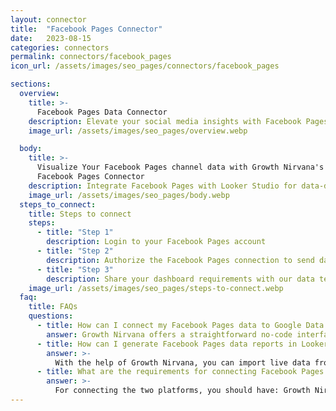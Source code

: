 ```yaml
---
layout: connector
title:  "Facebook Pages Connector"
date:   2023-08-15
categories: connectors
permalink: connectors/facebook_pages
icon_url: /assets/images/seo_pages/connectors/facebook_pages

sections:
  overview:
    title: >-
      Facebook Pages Data Connector
    description: Elevate your social media insights with Facebook Pages integration. Seamlessly merge page performance data from Facebook with Looker Studio's analytical capabilities, unlocking insights that shape social media strategies, audience engagement, and operational excellence.
    image_url: /assets/images/seo_pages/overview.webp

  body:
    title: >-
      Visualize Your Facebook Pages channel data with Growth Nirvana's
      Facebook Pages Connector
    description: Integrate Facebook Pages with Looker Studio for data-driven social media analytics that guide your engagement strategies.
    image_url: /assets/images/seo_pages/body.webp
  steps_to_connect:
    title: Steps to connect
    steps:
      - title: "Step 1"
        description: Login to your Facebook Pages account
      - title: "Step 2"
        description: Authorize the Facebook Pages connection to send data to Growth Nirvana
      - title: "Step 3"
        description: Share your dashboard requirements with our data team. We will build the report for you.
    image_url: /assets/images/seo_pages/steps-to-connect.webp
  faq:
    title: FAQs
    questions:
      - title: How can I connect my Facebook Pages data to Google Data Studio/Looker Studio?
        answer: Growth Nirvana offers a straightforward no-code interface to connect to Facebook Pages data sources.
      - title: How can I generate Facebook Pages data reports in Looker Studio?
        answer: >-
          With the help of Growth Nirvana, you can import live data from Facebook Pages into Looker Studio. These data can be viewed in charts, tables, and dashboards to generate branded reports that can be shared instantly.
      - title: What are the requirements for connecting Facebook Pages and Looker Studio?
        answer: >-
          For connecting the two platforms, you should have: Growth Nirvana Account and Facebook Pages Ads Account
---
```

